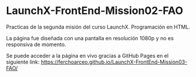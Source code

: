 # LaunchX-FrontEnd-Mission02-FAO
Practicas de la segunda misión del curso LaunchX. Programación en HTML.

La página fue diseñada con una pantalla en resolución 1080p y no es responsiva de momento.

Se puede acceder a la página en vivo gracias a GitHub Pages en el siguiente link: https://ferchoarceo.github.io/LaunchX-FrontEnd-Mission03-FAO/
